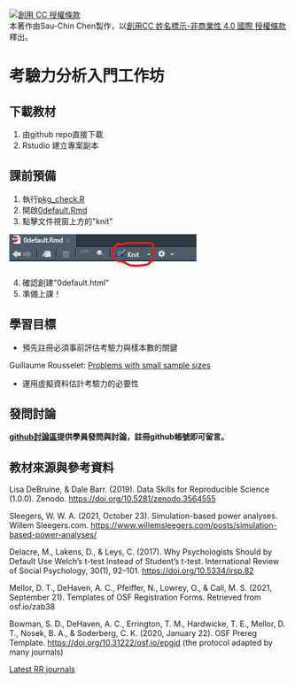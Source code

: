 
<a rel="license" href="http://creativecommons.org/licenses/by-nc/4.0/"><img alt="創用 CC 授權條款" style="border-width:0" src="https://i.creativecommons.org/l/by-nc/4.0/80x15.png" /></a><br />本著作由<span xmlns:cc="http://creativecommons.org/ns#" property="cc:attributionName">Sau-Chin Chen</span>製作，以<a rel="license" href="http://creativecommons.org/licenses/by-nc/4.0/">創用CC 姓名標示-非商業性 4.0 國際 授權條款</a>釋出。

# 考驗力分析入門工作坊

## 下載教材

1. 由github repo直接下載
2. Rstudio 建立專案副本

## 課前預備

1. 執行[pkg_check.R](pkg_check.R)
2. 開啟[0default.Rmd](0default.Rmd)
3. 點擊文件視窗上方的"knit"

![](knit.png)

4. 確認創建"0default.html"
5. 準備上課！

## 學習目標

- 預先註冊必須事前評估考驗力與樣本數的關鍵

Guillaume Rousselet: [Problems with small sample sizes](https://garstats.wordpress.com/2017/02/04/small-sample-sizes/)

- 運用虛擬資料估計考驗力的必要性

## 發問討論

**[github討論區](https://github.com/Rstat-project/power-analysis-dummy/discussions)提供學員發問與討論，註冊github帳號即可留言。**


## 教材來源與參考資料

Lisa DeBruine, & Dale Barr. (2019). Data Skills for Reproducible Science (1.0.0). Zenodo. https://doi.org/10.5281/zenodo.3564555

Sleegers, W. W. A. (2021, October 23). Simulation-based power analyses. Willem Sleegers.com. https://www.willemsleegers.com/posts/simulation-based-power-analyses/

Delacre, M., Lakens, D., & Leys, C. (2017). Why Psychologists Should by Default Use Welch’s t-test Instead of Student’s t-test. International Review of Social Psychology, 30(1), 92–101. https://doi.org/10.5334/irsp.82


Mellor, D. T., DeHaven, A. C., Pfeiffer, N., Lowrey, O., & Call, M. S. (2021, September 21). Templates of OSF Registration Forms. Retrieved from osf.io/zab38 

Bowman, S. D., DeHaven, A. C., Errington, T. M., Hardwicke, T. E., Mellor, D. T., Nosek, B. A., & Soderberg, C. K. (2020, January 22). OSF Prereg Template. https://doi.org/10.31222/osf.io/epgjd (the protocol adapted by many journals)

[Latest RR journals](https://www.cos.io/initiatives/registered-reports)
